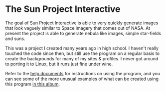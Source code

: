 The Sun Project Interactive
===========================

The goal of Sun Project Interactive is able to very quickly generate images
that look vaguely similar to Space imagery that comes out of NASA. At present
the project is able to generate nebula like images, simple star-fields and
suns.

This was a project I created many years ago in high school. I haven't really
touched the code since then, but still use the program on a regular basis to
create the backgrounds for many of my sites & profiles. I never got around to
porting it to Linux, but it runs just fine under wine.

Refer to the [help documents][1] for instructions on using the program, and you
can see some of the more unusual examples of what can be created using this
program [in this album][2].

[1]: https://htmlpreview.github.io/?https://raw.githubusercontent.com/DarkStarSword/sunproject/master/msvc/Release/help/index.html
[2]: https://plus.google.com/photos/102765549798153449018/albums/6058936332031550993
